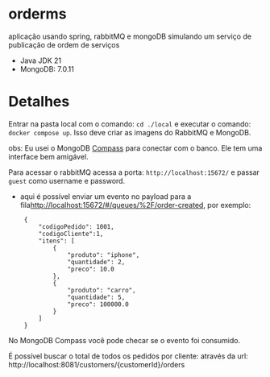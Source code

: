 # orderms
aplicação usando spring, rabbitMQ e mongoDB simulando um serviço de publicação de ordem de serviços

* Java JDK 21
* MongoDB: 7.0.11

# Detalhes

Entrar na pasta local com o comando: `cd ./local` e executar o comando: `docker compose up`. Isso deve criar as imagens do RabbitMQ e MongoDB.

obs: Eu usei o MongoDB [Compass](https://www.mongodb.com/products/tools/compass) para conectar com o banco. Ele tem uma interface bem amigável.

Para acessar o rabbitMQ acessa a porta: `http://localhost:15672/` e passar `guest` como username e password.

* aqui é possível enviar um evento no payload para a fila[http://localhost:15672/#/queues/%2F/order-created](url), por exemplo:

  ```
   {
       "codigoPedido": 1001,
       "codigoCliente":1,
       "itens": [
           {
               "produto": "iphone",
               "quantidade": 2,
               "preco": 10.0
           },
           {
               "produto": "carro",
               "quantidade": 5,
               "preco": 100000.0
           }
       ]
   }
  ```

No MongoDB Compass você pode checar se o evento foi consumido.

É possível buscar o total de todos os pedidos por cliente: através da url: http://localhost:8081/customers/{customerId}/orders

  




